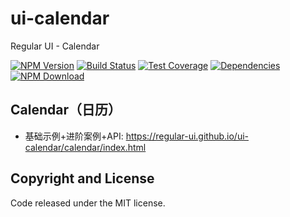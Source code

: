 # ui-calendar

Regular UI - Calendar

[![NPM Version][npm-img]][npm-url]
[![Build Status][travis-img]][travis-url]
[![Test Coverage][coveralls-img]][coveralls-url]
[![Dependencies][david-img]][david-url]
[![NPM Download][download-img]][download-url]

[npm-img]: http://img.shields.io/npm/v/rgui-ui-calendar.svg?style=flat-square
[npm-url]: http://npmjs.org/package/rgui-ui-calendar
[travis-img]: https://img.shields.io/travis/regular-ui/ui-calendar.svg?style=flat-square
[travis-url]: https://travis-ci.org/regular-ui/ui-calendar
[coveralls-img]: https://img.shields.io/coveralls/regular-ui/ui-calendar.svg?style=flat-square
[coveralls-url]: https://coveralls.io/r/regular-ui/ui-calendar
[david-img]: http://img.shields.io/david/regular-ui/ui-calendar.svg?style=flat-square
[david-url]: https://david-dm.org/regular-ui/ui-calendar
[download-img]: https://img.shields.io/npm/dm/rgui-ui-calendar.svg?style=flat-square
[download-url]: https://npmjs.org/package/rgui-ui-calendar

## Calendar（日历）

- 基础示例+进阶案例+API: https://regular-ui.github.io/ui-calendar/calendar/index.html

## Copyright and License

Code released under the MIT license.
